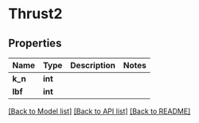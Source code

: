 # Thrust2

## Properties
Name | Type | Description | Notes
------------ | ------------- | ------------- | -------------
**k_n** | **int** |  | 
**lbf** | **int** |  | 

[[Back to Model list]](../README.md#documentation-for-models) [[Back to API list]](../README.md#documentation-for-api-endpoints) [[Back to README]](../README.md)


